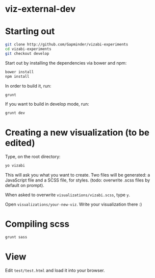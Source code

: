 viz-external-dev
================

# Starting out

```sh
git clone http://github.com/Gapminder/vizabi-experiments
cd vizabi-experiments
git checkout develop
```

Start out by installing the dependencies via bower and npm:

```sh
bower install
npm install
```

In order to build it, run:
```sh
grunt
```

If you want to build in develop mode, run:
```sh
grunt dev
```

# Creating a new visualization (to be edited)

Type, on the root directory:

```sh
yo vizabi
```

This will ask you what you want to create. Two files will be generated: a JavaScript file and a SCSS file, for styles. (todo: overwrite .scss files by default on prompt).

When asked to overwrite `visualizations/vizabi.scss`, type `y`.

Open `visualizations/your-new-viz`. Write your visualization there :) 

# Compiling scss

```sh
grunt sass
```

# View

Edit `test/test.html` and load it into your browser.
